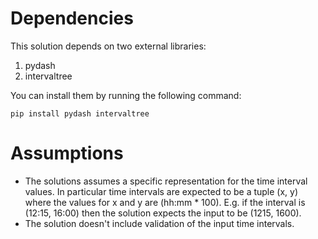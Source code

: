 # Dependencies
This solution depends on two external libraries:

1. pydash
2. intervaltree

You can install them by running the following command:
```shell
pip install pydash intervaltree
```

# Assumptions
* The solutions assumes a specific representation for the time interval values. In particular time intervals are expected to be a tuple (x, y) where the values for x and y are (hh:mm * 100). E.g. if the interval is (12:15, 16:00) then the solution expects the input to be (1215, 1600).
* The solution doesn't include validation of the input time intervals.